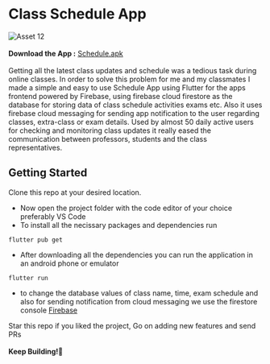 # Class Schedule App

![Asset 12](https://user-images.githubusercontent.com/81508078/179844692-c4eb0cbf-1c6d-4fc4-8b18-11a0063e6c54.png)<br />
<br />
**Download the App :** [Schedule.apk](https://drive.google.com/file/d/1SAepnuEg8SRekUxJ2JkzIAOKE-tOCSYP/view?usp=sharing)
<br />
<br />
Getting all the latest class updates and schedule was a tedious task during online classes. In order to solve this problem for me and my classmates I made a simple and easy to use Schedule App using Flutter for the apps frontend powered by Firebase, using firebase cloud firestore as the database for storing data of class schedule activities exams etc. Also it uses firebase cloud messaging for sending app notification to the user regarding classes, extra-class or exam details. Used by almost 50 daily active users for checking and monitoring class updates it really eased the communication between professors, students and the class representatives.

## Getting Started

Clone this repo at your desired location. <br />
- Now open the project folder with the code editor of your choice preferably VS Code<br />
- To install all the necissary packages and dependencies run <br />
```
flutter pub get
```
- After downloading all the dependencies you can run the application in an android phone or emulator
```
flutter run
```
- to change the database values of class name, time, exam schedule and also for sending notification from cloud messaging we use the firestore console [Firebase](https://console.firebase.google.com/u/0/project/ceramicschedule-8791d)

Star this repo if you liked the project, Go on adding new features and send PRs<br />
<br />
**Keep Building!💙** 

